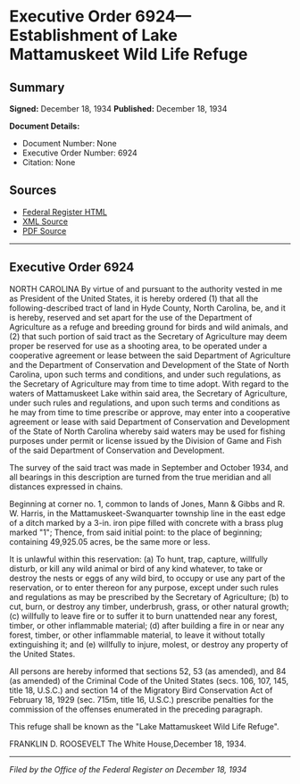 # Executive Order 6924—Establishment of Lake Mattamuskeet Wild Life Refuge

## Summary

**Signed:** December 18, 1934
**Published:** December 18, 1934

**Document Details:**
- Document Number: None
- Executive Order Number: 6924
- Citation: None

## Sources
- [Federal Register HTML](https://www.presidency.ucsb.edu/documents/executive-order-6924-establishment-lake-mattamuskeet-wild-life-refuge)
- [XML Source](None)
- [PDF Source](None)

---

## Executive Order 6924

NORTH CAROLINA
By virtue of and pursuant to the authority vested in me as President of the United States, it is hereby ordered (1) that all the following-described tract of land in Hyde County, North Carolina, be, and it is hereby, reserved and set apart for the use of the Department of Agriculture as a refuge and breeding ground for birds and wild animals, and (2) that such portion of said tract as the Secretary of Agriculture may deem proper be reserved for use as a shooting area, to be operated under a cooperative agreement or lease between the said Department of Agriculture and the Department of Conservation and Development of the State of North Carolina, upon such terms and conditions, and under such regulations, as the Secretary of Agriculture may from time to time adopt. With regard to the waters of Mattamuskeet Lake within said area, the Secretary of Agriculture, under such rules and regulations, and upon such terms and conditions as he may from time to time prescribe or approve, may enter into a cooperative agreement or lease with said Department of Conservation and Development of the State of North Carolina whereby said waters may be used for fishing purposes under permit or license issued by the Division of Game and Fish of the said Department of Conservation and Development.

The survey of the said tract was made in September and October 1934, and all bearings in this description are turned from the true meridian and all distances expressed in chains.

Beginning at corner no. 1, common to lands of Jones, Mann & Gibbs and R. W. Harris, in the Mattamuskeet-Swanquarter township line in the east edge of a ditch marked by a 3-in. iron pipe filled with concrete with a brass plug marked "1";
Thence, from said initial point:
to the place of beginning; containing 49,925.05 acres, be the same more or less.

It is unlawful within this reservation: (a) To hunt, trap, capture, willfully disturb, or kill any wild animal or bird of any kind whatever, to take or destroy the nests or eggs of any wild bird, to occupy or use any part of the reservation, or to enter thereon for any purpose, except under such rules and regulations as may be prescribed by the Secretary of Agriculture; (b) to cut, burn, or destroy any timber, underbrush, grass, or other natural growth; (c) willfully to leave fire or to suffer it to burn unattended near any forest, timber, or other inflammable material; (d) after building a fire in or near any forest, timber, or other inflammable material, to leave it without totally extinguishing it; and (e) willfully to injure, molest, or destroy any property of the United States.

All persons are hereby informed that sections 52, 53 (as amended), and 84 (as amended) of the Criminal Code of the United States (secs. 106, 107, 145, title 18, U.S.C.) and section 14 of the Migratory Bird Conservation Act of February 18, 1929 (sec. 715m, title 16, U.S.C.) prescribe penalties for the commission of the offenses enumerated in the preceding paragraph.

This refuge shall be known as the "Lake Mattamuskeet Wild Life Refuge".

FRANKLIN D. ROOSEVELT
The White House,December 18, 1934.

---

*Filed by the Office of the Federal Register on December 18, 1934*
